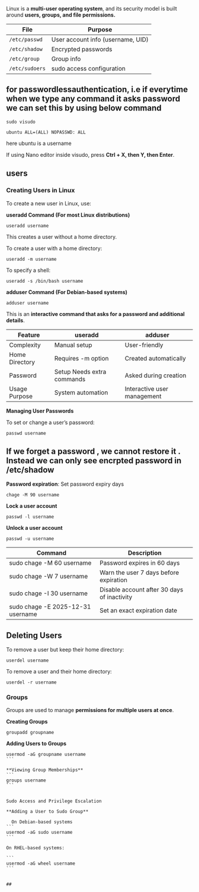 Linux is a **multi-user operating system**, and its security model is built around **users, groups, and file permissions.**

| File           | Purpose                           |
| -------------- | --------------------------------- |
| `/etc/passwd`  | User account info (username, UID) |
| `/etc/shadow`  | Encrypted passwords               |
| `/etc/group`   | Group info                        |
| `/etc/sudoers` | sudo access configuration         |


## for **passwordlessauthentication**, i.e if everytime when we type any command it asks password we can set this by using below command

```
sudo visudo
```
```
ubuntu ALL=(ALL) NOPASSWD: ALL  
```

here ubuntu is a username

If using Nano editor inside visudo, press **Ctrl + X, then Y, then Enter**.


## users

### **Creating Users in Linux**

To create a new user in Linux, use:

**useradd Command (For most Linux distributions)**

`useradd username`

This creates a user without a home directory.

To create a user with a home directory:

`useradd -m username`

To specify a shell:

`useradd -s /bin/bash username`


**adduser Command (For Debian-based systems)**

`adduser username`

This is an **interactive command that asks for a password and additional details**.

|Feature|	useradd	|adduser|
|-----|--------------|-------|
|Complexity|	Manual setup|	User-friendly|
|Home Directory|	Requires -m option|	Created automatically|
|Password| Setup	Needs extra commands|	Asked during creation|
|Usage Purpose|	System automation	|Interactive user management|


**Managing User Passwords**

To set or change a user’s password:

```
passwd username
```
## If we forget a password , we cannot restore it . Instead we can only see encrpted password in /etc/shadow

**Password expiration**: Set password expiry days
```
chage -M 90 username
```

**Lock a user account**
```
passwd -l username
```
**Unlock a user account**
```
passwd -u username
```


|Command	|Description|
|---------|----------|
|sudo chage -M 60 username|	Password expires in 60 days|
|sudo chage -W 7 username|	Warn the user 7 days before expiration|
|sudo chage -I 30 username|	Disable account after 30 days of inactivity|
|sudo chage -E 2025-12-31 username|	Set an exact expiration date|


## **Deleting Users**

To remove a user but keep their home directory:

```
userdel username
```

To remove a user and their home directory:

```
userdel -r username
```

### Groups
Groups are used to manage **permissions for multiple users at once**.

**Creating Groups**
```
groupadd groupname
```

**Adding Users to Groups**
````
usermod -aG groupname username
```

**Viewing Group Memberships**
```
groups username
```


Sudo Access and Privilege Escalation

**Adding a User to Sudo Group**

  On Debian-based systems
```
usermod -aG sudo username
```

On RHEL-based systems:

```
usermod -aG wheel username
```


## 




